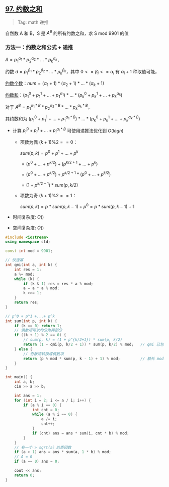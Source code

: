 ## [97. 约数之和](https://www.acwing.com/problem/content/description/99/)

> Tag: math 递推

自然数 A 和 B，S 是 $A^B$ 的所有约数之和，求 S mod 9901 的值

### 方法一：约数之和公式 + 递推

$A = {p_1}^{\alpha_1} * {p_2}^{\alpha_2} * ... * {p_k}^{\alpha_k}$，

约数 $d = {p_1}^{\beta_1} * {p_2}^{\beta_2} * ... * {p_k}^{\beta_k}$，其中 $0 <= \beta_i <= \alpha_i$ 有 $\alpha_i + 1$ 种取值可能，

[约数个数](https://baike.baidu.com/item/%E7%BA%A6%E6%95%B0%E4%B8%AA%E6%95%B0%E5%AE%9A%E7%90%86/0?fromModule=lemma_inlink)：$num = (\alpha_1 + 1) * (\alpha_2 + 1) * ... * (\alpha_k + 1)$

[约数和](https://baike.baidu.com/item/%E7%BA%A6%E6%95%B0%E5%92%8C%E5%AE%9A%E7%90%86/3808428)：$({p_1}^0 + {p_1}^1 + ... + {p_1}^{\alpha_1}) * ... * ({p_k}^0 + {p_k}^1 + ... + {p_k}^{\alpha_k})$

对于 $A^B = {p_1}^{\alpha_1*B} * {p_2}^{\alpha_2*B} * ... * {p_k}^{\alpha_k*B}$，

其约数和为 $({p_1}^0 + {p_1}^1 + ... + {p_1}^{\alpha_1*B}) * ... * ({p_k}^0 + {p_k}^1 + ... + {p_k}^{\alpha_k*B})$

* 计算 ${p_i}^0 + {p_i}^1 + ... + {p_i}^{\alpha_i*B}$ 可使用递推法优化到 $O(logn)$

    * 项数为偶 $(k + 1) \% 2 == 0$：

        $sum(p, k) = p^0 + p^1 + ... + p^k$

        $=(p^0 + ... + p^{k/2})+(p^{k/2+1} + ... + p^k)$

        $=(p^0 + ... + p^{k/2})+p^{k/2+1}*(p^0 + ... + p^{k/2})$

        $= (1 + p^{k/2+1}) * sum(p, k/2)$

    * 项数为奇 $(k + 1) \% 2 == 1$：

        $sum(p, k) = p * sum(p, k - 1) + p^0= p * sum(p, k - 1) + 1$

* 时间复杂度: ${O()}$
* 空间复杂度: ${O()}$
```c++
#include <iostream>
using namespace std;

const int mod = 9901;

// 快速幂
int qmi(int a, int k) {
    int res = 1;
    a %= mod;
    while (k) {
        if (k & 1) res = res * a % mod;
        a = a * a % mod;
        k >>= 1;
    }
    return res;
}

// p^0 + p^1 +...+ p^k
int sum(int p, int k) {
    if (k == 0) return 1;
    // 偶数项可以均分为两部分
    if ((k + 1) % 2 == 0) {
        // sum(p, k) = (1 + p^{k/2+1}) * sum(p, k/2)
        return (1 + qmi(p, k/2 + 1)) * sum(p, k/2) % mod;   // qmi 已包含 mod，不用添加额外 mod
    } else {
        // 奇数项转换成偶数项
        return (p % mod * sum(p, k - 1) + 1) % mod;         // 额外 mod 防止溢出
    }
}

int main() {
    int a, b;
    cin >> a >> b;

    int ans = 1;
    for (int i = 2; i <= a / i; i++) {
        if (a % i == 0) {
            int cnt = 0;
            while (a % i == 0) {
                a /= i;
                cnt++;
            }
            if (cnt) ans = ans * sum(i, cnt * b) % mod;
        }
    }
    // 有一个 > sqrt(a）的质因数
    if (a > 1) ans = ans * sum(a, 1 * b) % mod;
    // A = 0
    if (a == 0) ans = 0;

    cout << ans;
    return 0;
}
```
